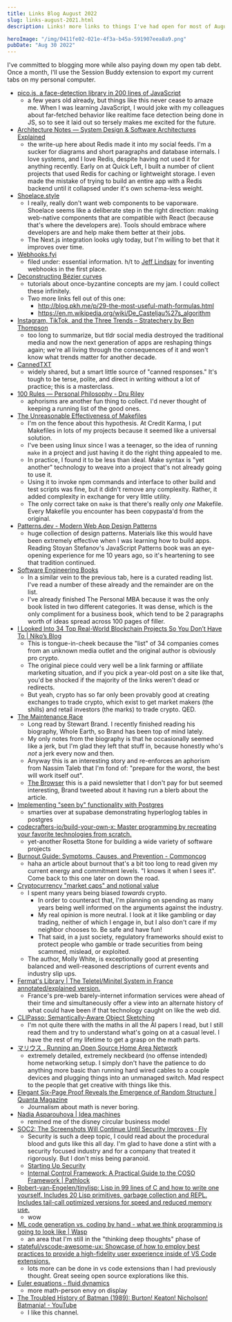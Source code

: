 ```yaml
---
title: Links Blog August 2022
slug: links-august-2021.html
description: Links! more links to things I've had open for most of August 2022

heroImage: "/img/0411fe02-021e-4f3a-b45a-591907eea8a9.png"
pubDate: "Aug 30 2022"
---
```


I've committed to blogging more while also paying down my open tab debt. Once a month, I'll use the Session Buddy extension to export my current tabs on my personal computer.

- [pico.js, a face-detection library in 200 lines of JavaScript](https://nenadmarkus.com/p/picojs-intro/)
    - a few years old already, but things like this never cease to amaze me. When I was learning JavaScript, I would joke with my colleagues about far-fetched behavior like realtime face detection being done in JS, so to see it laid out so tersely makes me excited for the future. 
- [Architecture Notes — System Design & Software Architectures Explained](https://architecturenotes.co/)
    - the write-up here about Redis made it into my social feeds. I'm a sucker for diagrams and short paragraphs and database internals. I love systems, and I love Redis, despite having not used it for anything recently. Early on at Quick Left, I built a number of client projects that used Redis for caching or lightweight storage. I even made the mistake of trying to build an entire app with a Redis backend until it collapsed under it's own schema-less weight.
- [Shoelace.style](https://shoelace.style/)
    - I really, really don't want web components to be vaporware. Shoelace seems like a deliberate step in the right direction: making web-native components that are compatible with React (because that's where the developers are). Tools should embrace where developers are and help make them better at their jobs.
    - The Next.js integration looks ugly today, but I'm willing to bet that it improves over time.
- [Webhooks.fyi](https://webhooks.fyi/)
    - filed under: essential information. h/t to [Jeff Lindsay](https://progrium.com) for inventing webhooks in the first place. 
- [Deconstructing Bézier curves](http://blog.pkh.me/p/33-deconstructing-be%CC%81zier-curves.html)
    - tutorials about once-byzantine concepts are my jam. I could collect these infinitely. 
    - Two more links fell out of this one:
        - http://blog.pkh.me/p/29-the-most-useful-math-formulas.html
        - https://en.m.wikipedia.org/wiki/De_Casteljau%27s_algorithm
- [Instagram, TikTok, and the Three Trends – Stratechery by Ben Thompson](https://stratechery.com/2022/instagram-tiktok-and-the-three-trends/)
    - too long to summarize, but tldr social media destroyed the traditional media and now the next generation of apps are reshaping things again; we're all living through the consequences of it and won't know what trends matter for another decade.
- [CannedTXT](https://cannedtxt.com/)
    - widely shared, but a smart little source of "canned responses." It's tough to be terse, polite, and direct in writing without a lot of practice; this is a masterclass.
- [100 Rules — Personal Philosophy - Dru Riley](https://druriley.com/100-rules-2020/)
    - aphorisms are another fun thing to collect. I'd never thought of keeping a running list of the good ones.
- [The Unreasonable Effectiveness of Makefiles](https://matt-rickard.com/the-unreasonable-effectiveness-of-makefiles)
    - I'm on the fence about this hypothesis. At Credit Karma, I put Makefiles in lots of my projects because it seemed like a universal solution.
    - I've been using linux since I was a teenager, so the idea of running `make` in a project and just having it do the right thing appealed to me.
    - In practice, I found it to be less than ideal. Make syntax is "yet another" technology to weave into a project that's not already going to use it.
    - Using it to invoke npm commands and interface to other build and test scripts was fine, but it didn't remove any complexity. Rather, it added complexity in exchange for very little utility.
    - The only correct take on `make` is that there's really only _one_ Makefile. Every Makefile you encounter has been copypasta'd from the original.
- [Patterns.dev - Modern Web App Design Patterns](https://www.patterns.dev/)
    - huge collection of design patterns. Materials like this would have been extremely effective when I was learning how to build apps. Reading Stoyan Stefanov's JavaScript Patterns book was an eye-opening experience for me 10 years ago, so it's heartening to see that tradition continued.
- [Software Engineering Books](https://software-engineering-books.com/)
    - In a similar vein to the previous tab, here is a curated reading list. I've read a number of these already and the remainder are on the list.
    - I've already finished The Personal MBA because it was the only book listed in two different categories. It was dense, which is the only compliment for a business book, which tend to be 2 paragraphs worth of ideas spread across 100 pages of filler.
- [I Looked Into 34 Top Real-World Blockchain Projects So You Don’t Have To | Niko’s Blog](https://weh.wtf/34-blockchain-projects.html)
    - This is tongue-in-cheek because the "list" of 34 companies comes from an unknown media outlet and the original author is obviously pro crypto.
    - The original piece could very well be a link farming or affiliate marketing situation, and if you pick a year-old post on a site like that, you'd be shocked if the majority of the links weren't dead or redirects.
    - But yeah, crypto has so far only been provably good at creating exchanges to trade crypto, which exist to get market makers (the shills) and retail investors (the marks) to trade crypto. QED.
- [The Maintenance Race](https://www.worksinprogress.co/issue/the-maintenance-race/)
    - Long read by Stewart Brand. I recently finished reading his biography, Whole Earth, so Brand has been top of mind lately.
    - My only notes from the biography is that he occasionally seemed like a jerk, but I'm glad they left that stuff in, because honestly who's _not_ a jerk every now and then.
    - Anyway this is an interesting story and re-enforces an aphorism from Nassim Taleb that I'm fond of: "prepare for the worst, the best will work itself out".
    - [The Browser](https://thebrowser.com/) this is a paid newsletter that I don't pay for but seemed interesting, Brand tweeted about it having run a blerb about the article.
- [Implementing "seen by" functionality with Postgres](https://supabase.com/blog/2022/07/18/seen-by-in-postgresql)
    - smarties over at supabase demonstrating hyperloglog tables in postgres
- [codecrafters-io/build-your-own-x: Master programming by recreating your favorite technologies from scratch.](https://github.com/codecrafters-io/build-your-own-x#build-your-own-3d-renderer)
    - yet-another Rosetta Stone for building a wide variety of software projects
- [Burnout Guide: Symptoms, Causes, and Prevention - Commoncog](https://commoncog.com/g/burnout/)
    - haha an article about burnout that's a bit too long to read given my current energy and commitment levels. "I knows it when I sees it". Come back to this one later on down the road.
- [Cryptocurrency "market caps" and notional value](https://blog.mollywhite.net/cryptocurrency-market-caps-and-notional-value/)
    - I spent many years being biased _towards_ crypto.
        - In order to counteract that, I'm planning on spending as many years being well informed on the arguments against the industry.
        - My real opinion is more neutral. I look at it like gambling or day trading, neither of which I engage in, but I also don't care if my neighbor chooses to. Be safe and have fun!
        - That said, in a just society, regulatory frameworks should exist to protect people who gamble or trade securities from being scammed, mislead, or exploited.
    - The author, Molly White, is exceptionally good at presenting balanced and well-reasoned descriptions of current events and industry slip ups.
- [Fermat's Library | The Teletel/Minitel System in France annotated/explained version.](https://fermatslibrary.com/s/the-teletel-minitel-system-in-france)
    - France's pre-web barely-internet information services were ahead of their time and simultaneously offer a view into an alternate history of what could have been if that technology caught on like the web did.
- [CLIPasso: Semantically-Aware Object Sketching](https://clipasso.github.io/clipasso/?utm_campaign=%22Securities%22%20by%20Lux%20Capital&utm_medium=email&utm_source=Revue%20newsletter)
    - I'm not quite there with the maths in all the AI papers I read, but I still read them and try to understand what's going on at a casual level. I have the rest of my lifetime to get a grasp on the math parts.
- [マリウス . Running an Open Source Home Area Network](https://xn--gckvb8fzb.com/running-an-open-source-home-area-network/)
    - extremely detailed, extremely neckbeard (no offense intended) home networking setup. I simply don't have the patience to do anything more basic than running hard wired cables to a couple devices and plugging things into an unmanaged switch. Mad respect to the people that get creative with things like this.
- [Elegant Six-Page Proof Reveals the Emergence of Random Structure | Quanta Magazine](https://www.quantamagazine.org/elegant-six-page-proof-reveals-the-emergence-of-random-structure-20220425/)
    - Journalism about math is never boring.
- [Nadia Asparouhova | Idea machines](https://nadia.xyz/idea-machines)
    - remined me of the disney circular business model
- [SOC2: The Screenshots Will Continue Until Security Improves · Fly](https://fly.io/blog/soc2-the-screenshots-will-continue-until-security-improves/)
    - Security is such a deep topic, I could read about the procedural blood and guts like this all day. I'm glad to have done a stint with a security focused industry and for a company that treated it rigorously. But I don't miss being paranoid.
    - [Starting Up Security](https://scrty.io/)
    - [Internal Control Framework: A Practical Guide to the COSO Framework | Pathlock](https://pathlock.com/learn/internal-control-framework-a-practical-guide-to-the-coso-framework/)
- [Robert-van-Engelen/tinylisp: Lisp in 99 lines of C and how to write one yourself. Includes 20 Lisp primitives, garbage collection and REPL. Includes tail-call optimized versions for speed and reduced memory use.](https://github.com/Robert-van-Engelen/tinylisp)
    - wow
- [ML code generation vs. coding by hand - what we think programming is going to look like | Wasp](https://wasp-lang.dev/blog/2022/06/24/ML-code-gen-vs-coding-by-hand-future)
    - an area that I'm still in the "thinking deep thoughts" phase of
- [stateful/vscode-awesome-ux: Showcase of how to employ best practices to provide a high-fidelity user experience inside of VS Code extensions.](https://github.com/stateful/vscode-awesome-ux)
    - lots more can be done in vs code extensions than I had previously thought. Great seeing open source explorations like this.
- [Euler equations - fluid dynamics](https://en.m.wikipedia.org/wiki/Euler_equations_(fluid_dynamics))
    - more math-person envy on display
- [The Troubled History of Batman (1989): Burton! Keaton! Nicholson! Batmania! - YouTube](https://www.youtube.com/watch?v=941vlJw5y8I)
    - I like this channel.
